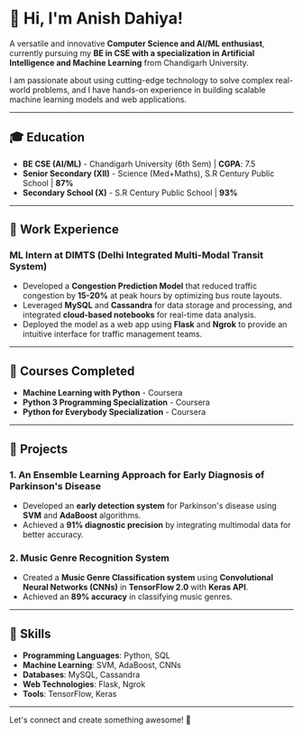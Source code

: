 # 👋 Hi, I'm Anish Dahiya!

A versatile and innovative **Computer Science and AI/ML enthusiast**, currently pursuing my **BE in CSE with a specialization in Artificial Intelligence and Machine Learning** from Chandigarh University.

I am passionate about using cutting-edge technology to solve complex real-world problems, and I have hands-on experience in building scalable machine learning models and web applications. 

---

## 🎓 **Education**
- **BE CSE (AI/ML)** - Chandigarh University (6th Sem) | **CGPA**: 7.5
- **Senior Secondary (XII)** - Science (Med+Maths), S.R Century Public School | **87%**
- **Secondary School (X)** - S.R Century Public School | **93%**

---

## 💼 **Work Experience**
### **ML Intern at DIMTS (Delhi Integrated Multi-Modal Transit System)**
- Developed a **Congestion Prediction Model** that reduced traffic congestion by **15-20%** at peak hours by optimizing bus route layouts.
- Leveraged **MySQL** and **Cassandra** for data storage and processing, and integrated **cloud-based notebooks** for real-time data analysis.
- Deployed the model as a web app using **Flask** and **Ngrok** to provide an intuitive interface for traffic management teams.

---

## 📜 **Courses Completed**
- **Machine Learning with Python** - Coursera
- **Python 3 Programming Specialization** - Coursera
- **Python for Everybody Specialization** - Coursera

---

## 🚀 **Projects**
### 1. **An Ensemble Learning Approach for Early Diagnosis of Parkinson's Disease**
- Developed an **early detection system** for Parkinson's disease using **SVM** and **AdaBoost** algorithms.
- Achieved a **91% diagnostic precision** by integrating multimodal data for better accuracy.

### 2. **Music Genre Recognition System**
- Created a **Music Genre Classification system** using **Convolutional Neural Networks (CNNs)** in **TensorFlow 2.0** with **Keras API**.
- Achieved an **89% accuracy** in classifying music genres.

---

## 🌟 **Skills**
- **Programming Languages**: Python, SQL
- **Machine Learning**: SVM, AdaBoost, CNNs
- **Databases**: MySQL, Cassandra
- **Web Technologies**: Flask, Ngrok
- **Tools**: TensorFlow, Keras

---

Let's connect and create something awesome! 🚀
